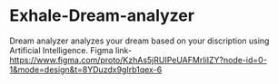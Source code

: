 # Exhale-Dream-analyzer
Dream analyzer analyzes your dream based on your discription using Artificial Intelligence.
Figma link- https://www.figma.com/proto/KzhAs5jRUIPeUAFMrIiIZY?node-id=0-1&mode=design&t=8YDuzdx9gIrb1qex-6

